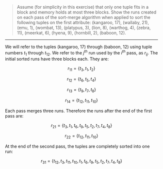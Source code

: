 > Assume (for simplicity in this exercise) that only one tuple fits in a 
> block and memory holds at most three blocks. Show the runs created on each 
> pass of the sort-merge algorithm when applied to sort the following tuples 
> on the first attribute: (kangaroo, 17), (wallaby, 21), (emu, 1), (wombat, 13), 
> (platypus, 3), (lion, 8), (warthog, 4), (zebra, 11), (meerkat, 6), (hyena, 9), 
> (hornbill, 2), (baboon, 12). 

--------------------------------

We will refer to the tuples (kangaroo, 17) through (baboon, 12) using tuple numbers
$t_1$ through $t_{12}$. We refer to the $j^{th}$ run used by the $i^{th}$ pass, as 
$r_{ij}$. The initial sorted runs have three blocks each. They are: 

$$
r_{11} = \{t_3, t_1, t_2 \}
$$

$$
r_{12} = \{t_6, t_5, t_4 \}
$$

$$
r_{13} = \{t_9, t_7, t_8 \}
$$

$$
r_{14} = \{t_{12}, t_{11}, t_{10} \}
$$

Each pass merges three runs. Therefore the runs after the end of the first pass are: 

$$
r_{21} = \{t_3, t_1,t_6, t_9, t_5, t_2, t_7,  t_4, t_8\}
$$

$$
r_{22} = \{t_{12}, t_{11}, t_{10} \}
$$

At the end of the second pass, the tuples are completely sorted into one run: 

$$
r_{31} = \{t_{12}, t_3, t_{11}, t_{10}, t_1,t_6, t_9, t_5, t_2, t_7,  t_4, t_8\}
$$